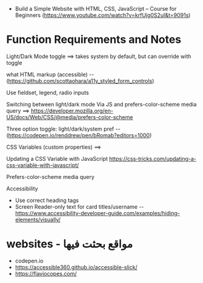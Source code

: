  <!-- التعليقات باللون الأخضر دا شرح وتذكير لي باللي اتعلمته من الفيديو وتفسير لحاجات  -->

- Build a Simple Website with HTML, CSS, JavaScript – Course for Beginners (https://www.youtube.com/watch?v=krfUjg0S2uI&t=9091s)
 <!-- قبل ما تبدأ في كتابه الكود دون ملاحظاتك أولا -->

 <!-- المتطلبات -->

# Function Requirements and Notes

Light/Dark Mode toggle ==> takes system by default, but can override with toggle
<!-- عيني وانت بتعل وضع dark mode حط في اعتبارك النظام اللي انت شغال عليه لأنه بيغير في dark mode التصفح أو الموقع -->

what HTML markup (accessible) -- (https://github.com/scottaohara/a11y_styled_form_controls)

Use fieldset, legend, radio inputs

Switching between light/dark mode Via JS and prefers-color-scheme media query ==> https://developer.mozilla.org/en-US/docs/Web/CSS/@media/prefers-color-scheme

Three option toggle: light/dark/system pref --  (https://codepen.io/renddrew/pen/bRomab?editors=1000)

CSS Variables (custom properties) ==>

Updating a CSS Variable with JavaScript
https://css-tricks.com/updating-a-css-variable-with-javascript/

 <!-- اللي بدأت تعمله إنها بحث علي تويتر عن ناس عملت التحدي ده وبدأت تاخد أفكار منهم -->

Prefers-color-scheme media query

Accessibility
- Use correct heading tags
- Screen Reader-only text for card titles/username -- https://www.accessibility-developer-guide.com/examples/hiding-elements/visually/

# websites - مواقع بحثت فيها 
 - codepen.io
 - https://accessible360.github.io/accessible-slick/
 - https://flaviocopes.com/